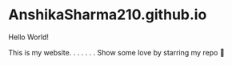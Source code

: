 # AnshikaSharma210.github.io

Hello World!

This is my website.
.
.
.
.
.
.
Show some love by starring my repo 🙂
